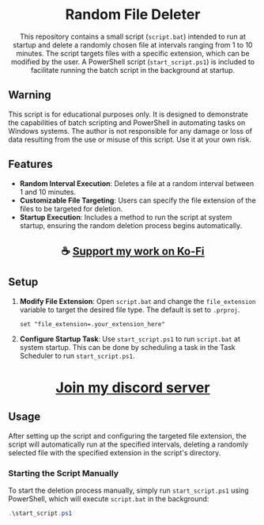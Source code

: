 <div align="center">

# Random File Deleter

This repository contains a small script (`script.bat`) intended to run at startup and delete a randomly chosen file at intervals ranging from 1 to 10 minutes. The script targets files with a specific extension, which can be modified by the user. A PowerShell script (`start_script.ps1`) is included to facilitate running the batch script in the background at startup.

</div>

## Warning

This script is for educational purposes only. It is designed to demonstrate the capabilities of batch scripting and PowerShell in automating tasks on Windows systems. The author is not responsible for any damage or loss of data resulting from the use or misuse of this script. Use it at your own risk.

## Features

- **Random Interval Execution**: Deletes a file at a random interval between 1 and 10 minutes.
- **Customizable File Targeting**: Users can specify the file extension of the files to be targeted for deletion.
- **Startup Execution**: Includes a method to run the script at system startup, ensuring the random deletion process begins automatically.

<div align="center">

## ☕ [Support my work on Ko-Fi](https://ko-fi.com/thatsinewave)

</div>

## Setup

1. **Modify File Extension**: Open `script.bat` and change the `file_extension` variable to target the desired file type. The default is set to `.prproj`.
    ```batch
    set "file_extension=.your_extension_here"
    ```
2. **Configure Startup Task**: Use `start_script.ps1` to run `script.bat` at system startup. This can be done by scheduling a task in the Task Scheduler to run `start_script.ps1`.

<div align="center">

# [Join my discord server](https://github.com/ThatSINEWAVE/Discord-Redirect)

</div>

## Usage

After setting up the script and configuring the targeted file extension, the script will automatically run at the specified intervals, deleting a randomly selected file with the specified extension in the script's directory.

### Starting the Script Manually

To start the deletion process manually, simply run `start_script.ps1` using PowerShell, which will execute `script.bat` in the background:
```powershell
.\start_script.ps1
